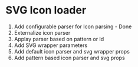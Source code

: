 # SVG Icon loader

1. Add configurable parser for Icon parsing - Done
2. Externalize icon parser
3. Applay parser based on pattern or Id
4. Add SVG wrapper parameters
5. Add default icon parser and svg wrapper props
6. Add pattern based icon parser and svg props